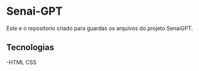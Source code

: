# Senai-GPT
Este e o repositorio criado para guardas os arquivos do projeto SenaiGPT.
## Tecnologias
-HTML
CSS
